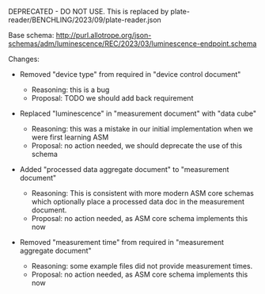DEPRECATED - DO NOT USE. This is replaced by plate-reader/BENCHLING/2023/09/plate-reader.json

Base schema: http://purl.allotrope.org/json-schemas/adm/luminescence/REC/2023/03/luminescence-endpoint.schema

Changes:

* Removed "device type" from required in "device control document"
  * Reasoning: this is a bug
  * Proposal: TODO we should add back requirement

* Replaced "luminescence" in "measurement document" with "data cube"
  * Reasoning: this was a mistake in our initial implementation when we were first learning ASM
  * Proposal: no action needed, we should deprecate the use of this schema

* Added "processed data aggregate document" to "measurement document"
  * Reasoning: This is consistent with more modern ASM core schemas which optionally place a processed data doc in the measurement document.
  * Proposal: no action needed, as ASM core schema implements this now

* Removed "measurement time" from required in "measurement aggregate document"
  * Reasoning: some example files did not provide measurement times.
  * Proposal: no action needed, as ASM core schema implements this now
